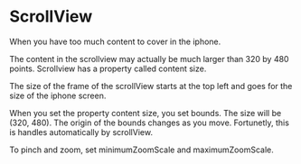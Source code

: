 # ScrollView

When you have too much content to cover in the iphone.


The content in the scrollview may actually be much larger than 320 by 480 points. Scrollview has a property called content size.

The size of the frame of the scrollView starts at the top left and goes for the size of the iphone screen. 

When you set the property content size, you set bounds. The size will be (320, 480). The origin of the bounds changes as you move. Fortunetly, this is handles automatically by scrollView.

To pinch and zoom, set minimumZoomScale and maximumZoomScale.